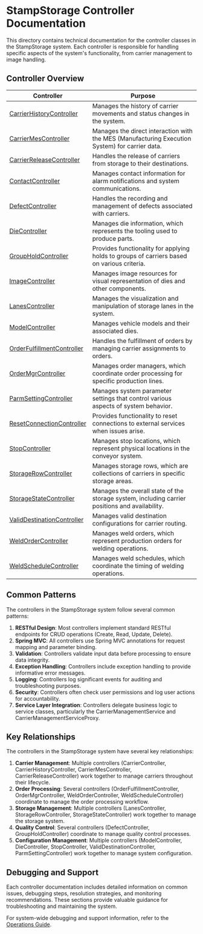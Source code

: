 # StampStorage Controller Documentation

This directory contains technical documentation for the controller classes in the StampStorage system. Each controller is responsible for handling specific aspects of the system's functionality, from carrier management to image handling.

## Controller Overview

| Controller | Purpose |
|------------|---------|
| [CarrierHistoryController](CarrierHistoryController.md) | Manages the history of carrier movements and status changes in the system. |
| [CarrierMesController](CarrierMesController.md) | Manages the direct interaction with the MES (Manufacturing Execution System) for carrier data. |
| [CarrierReleaseController](CarrierReleaseController.md) | Handles the release of carriers from storage to their destinations. |
| [ContactController](ContactController.md) | Manages contact information for alarm notifications and system communications. |
| [DefectController](DefectController.md) | Handles the recording and management of defects associated with carriers. |
| [DieController](DieController.md) | Manages die information, which represents the tooling used to produce parts. |
| [GroupHoldController](GroupHoldController.md) | Provides functionality for applying holds to groups of carriers based on various criteria. |
| [ImageController](ImageController.md) | Manages image resources for visual representation of dies and other components. |
| [LanesController](LanesController.md) | Manages the visualization and manipulation of storage lanes in the system. |
| [ModelController](ModelController.md) | Manages vehicle models and their associated dies. |
| [OrderFulfillmentController](OrderFulfillmentController.md) | Handles the fulfillment of orders by managing carrier assignments to orders. |
| [OrderMgrController](OrderMgrController.md) | Manages order managers, which coordinate order processing for specific production lines. |
| [ParmSettingController](ParmSettingController.md) | Manages system parameter settings that control various aspects of system behavior. |
| [ResetConnectionController](ResetConnectionController.md) | Provides functionality to reset connections to external services when issues arise. |
| [StopController](StopController.md) | Manages stop locations, which represent physical locations in the conveyor system. |
| [StorageRowController](StorageRowController.md) | Manages storage rows, which are collections of carriers in specific storage areas. |
| [StorageStateController](StorageStateController.md) | Manages the overall state of the storage system, including carrier positions and availability. |
| [ValidDestinationController](ValidDestinationController.md) | Manages valid destination configurations for carrier routing. |
| [WeldOrderController](WeldOrderController.md) | Manages weld orders, which represent production orders for welding operations. |
| [WeldScheduleController](WeldScheduleController.md) | Manages weld schedules, which coordinate the timing of welding operations. |

## Common Patterns

The controllers in the StampStorage system follow several common patterns:

1. **RESTful Design**: Most controllers implement standard RESTful endpoints for CRUD operations (Create, Read, Update, Delete).
2. **Spring MVC**: All controllers use Spring MVC annotations for request mapping and parameter binding.
3. **Validation**: Controllers validate input data before processing to ensure data integrity.
4. **Exception Handling**: Controllers include exception handling to provide informative error messages.
5. **Logging**: Controllers log significant events for auditing and troubleshooting purposes.
6. **Security**: Controllers often check user permissions and log user actions for accountability.
7. **Service Layer Integration**: Controllers delegate business logic to service classes, particularly the CarrierManagementService and CarrierManagementServiceProxy.

## Key Relationships

The controllers in the StampStorage system have several key relationships:

1. **Carrier Management**: Multiple controllers (CarrierController, CarrierHistoryController, CarrierMesController, CarrierReleaseController) work together to manage carriers throughout their lifecycle.
2. **Order Processing**: Several controllers (OrderFulfillmentController, OrderMgrController, WeldOrderController, WeldScheduleController) coordinate to manage the order processing workflow.
3. **Storage Management**: Multiple controllers (LanesController, StorageRowController, StorageStateController) work together to manage the storage system.
4. **Quality Control**: Several controllers (DefectController, GroupHoldController) coordinate to manage quality control processes.
5. **Configuration Management**: Multiple controllers (ModelController, DieController, StopController, ValidDestinationController, ParmSettingController) work together to manage system configuration.

## Debugging and Support

Each controller documentation includes detailed information on common issues, debugging steps, resolution strategies, and monitoring recommendations. These sections provide valuable guidance for troubleshooting and maintaining the system.

For system-wide debugging and support information, refer to the [Operations Guide](../operations.md).